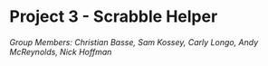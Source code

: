 # Project 3 - Scrabble Helper

###### Group Members: Christian Basse, Sam Kossey, Carly Longo, Andy McReynolds, Nick Hoffman
    
